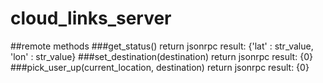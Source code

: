 # cloud_links_server

##remote methods
###get_status()
return jsonrpc
result: {'lat' : str_value, 'lon' : str_value}
###set_destination(destination)
return jsonrpc
result: {0}
###pick_user_up(current_location, destination)
return jsonrpc
result: {0}

